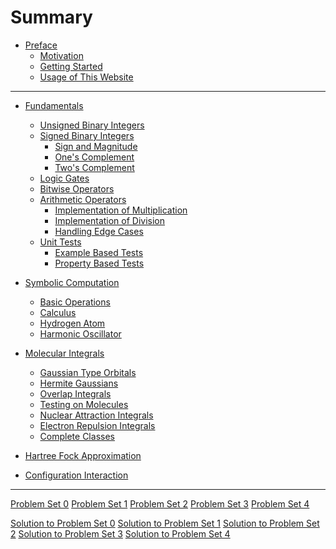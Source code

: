 # Summary

- [Preface](00-preface.md)
    - [Motivation](00-preface/01-motivation.md)
    - [Getting Started](00-preface/02-getting_started.md)
    - [Usage of This Website](00-preface/03-mdbook_usage.md)

---

- [Fundamentals](01-fundamentals.md)
    - [Unsigned Binary Integers](01-fundamentals/01-unsigned_binary_integers.md)
    - [Signed Binary Integers](01-fundamentals/02-signed_binary_integers.md)
        - [Sign and Magnitude](01-fundamentals/02-signed_binary_integers/01-sign_and_magnitude.md)
        - [One's Complement](01-fundamentals/02-signed_binary_integers/02-ones_complement.md)
        - [Two's Complement](01-fundamentals/02-signed_binary_integers/03-twos_complement.md)
    - [Logic Gates](01-fundamentals/03-logic_gates.md)
    - [Bitwise Operators](01-fundamentals/04-bitwise_operators.md)
    - [Arithmetic Operators](01-fundamentals/05-arithmetic_operators.md)
        - [Implementation of Multiplication](01-fundamentals/05-arithmetic_operators/01-impl_multiplication.md)
        - [Implementation of Division](01-fundamentals/05-arithmetic_operators/02-impl_division.md)
        - [Handling Edge Cases](01-fundamentals/05-arithmetic_operators/03-edge_cases.md)
    - [Unit Tests](01-fundamentals/06-unit_tests.md)
        - [Example Based Tests](01-fundamentals/06-unit_tests/01-example_based_tests.md)
        - [Property Based Tests](01-fundamentals/06-unit_tests/02-property_based_tests.md)

- [Symbolic Computation](02-symbolic_computation.md)
    - [Basic Operations](02-symbolic_computation/01-basic_operations.md)
    - [Calculus](02-symbolic_computation/02-calculus.md)
    - [Hydrogen Atom](02-symbolic_computation/03-hydrogen_atom.md)
    - [Harmonic Oscillator](02-symbolic_computation/04-harmonic_oscillator.md)


- [Molecular Integrals](03-molecular_integrals.md)
    - [Gaussian Type Orbitals](03-molecular_integrals/01-gaussian_orbitals.md)
    - [Hermite Gaussians](03-molecular_integrals/02-hermite_gaussians.md)
    - [Overlap Integrals](03-molecular_integrals/03-overlap_integrals.md)
    - [Testing on Molecules](03-molecular_integrals/04-testing_on_molecules.md)
    - [Nuclear Attraction Integrals](03-molecular_integrals/05-nuclear_attraction_integrals.md)
    - [Electron Repulsion Integrals](03-molecular_integrals/06-electron_repulsion_integrals.md)
    - [Complete Classes]()

- [Hartree Fock Approximation]()
- [Configuration Interaction]()

---

[Problem Set 0]()
[Problem Set 1]()
[Problem Set 2]()
[Problem Set 3]()
[Problem Set 4]()

[Solution to Problem Set 0]()
[Solution to Problem Set 1]()
[Solution to Problem Set 2]()
[Solution to Problem Set 3]()
[Solution to Problem Set 4]()

